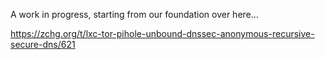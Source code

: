 A work in progress, starting from our foundation over here...

<a href> https://zchg.org/t/lxc-tor-pihole-unbound-dnssec-anonymous-recursive-secure-dns/621 </a>
